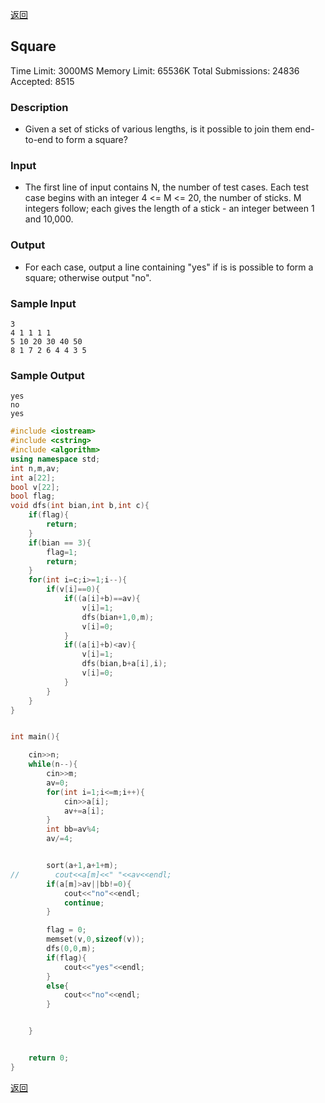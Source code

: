 ﻿[返回](https://github.com/superkunn/acmer#poj)


## Square
Time Limit: 3000MS		Memory Limit: 65536K
Total Submissions: 24836		Accepted: 8515
### Description

* Given a set of sticks of various lengths, is it possible to join them end-to-end to form a square?
### Input

* The first line of input contains N, the number of test cases. Each test case begins with an integer 4 <= M <= 20, the number of sticks. M integers follow; each gives the length of a stick - an integer between 1 and 10,000.
### Output

* For each case, output a line containing "yes" if is is possible to form a square; otherwise output "no".
### Sample Input
```
3
4 1 1 1 1
5 10 20 30 40 50
8 1 7 2 6 4 4 3 5
```
### Sample Output
```
yes
no
yes
```

```c++
#include <iostream>
#include <cstring>
#include <algorithm>
using namespace std;
int n,m,av;
int a[22];
bool v[22];
bool flag;
void dfs(int bian,int b,int c){
    if(flag){
        return;
    }
    if(bian == 3){
        flag=1;
        return;
    }
    for(int i=c;i>=1;i--){
        if(v[i]==0){
            if((a[i]+b)==av){
                v[i]=1;
                dfs(bian+1,0,m);
                v[i]=0;
            }
            if((a[i]+b)<av){
                v[i]=1;
                dfs(bian,b+a[i],i);
                v[i]=0;
            }
        }
    }
}


int main(){

    cin>>n;
    while(n--){
        cin>>m;
        av=0;
        for(int i=1;i<=m;i++){
            cin>>a[i];
            av+=a[i];
        }
        int bb=av%4;
        av/=4;


        sort(a+1,a+1+m);
//        cout<<a[m]<<" "<<av<<endl;
        if(a[m]>av||bb!=0){
            cout<<"no"<<endl;
            continue;
        }

        flag = 0;
        memset(v,0,sizeof(v));
        dfs(0,0,m);
        if(flag){
            cout<<"yes"<<endl;
        }
        else{
            cout<<"no"<<endl;
        }


    }


    return 0;
}

```

[返回](https://github.com/superkunn/acmer#poj)